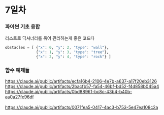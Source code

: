 # 7일차

### 파이썬 기초 융합
리스트로 딕셔너리를 묶어 관리하는게 좋은 코드다
```python
obstacles = [ {"x": 0, "y": 2, "type": "wall"},
              {"x": 1, "y": 3, "type": "tree"},
              {"x": 2, "y": 4, "type": "rock"} ]
```

### 함수 예제들
https://claude.ai/public/artifacts/ecfa16b4-2106-4e7b-a637-a17f20eb3126<br>
https://claude.ai/public/artifacts/2bacfb57-fa54-46bf-bd52-f4d858b045a4<br>
https://claude.ai/public/artifacts/0bd88961-bc8c-43b4-b40b-aa0a27fe96df<br>
<br>
https://claude.ai/public/artifacts/0071fea5-0417-4ac3-b753-5e47ea108c2a
